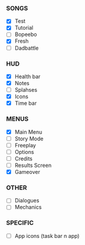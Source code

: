 ### SONGS

- [x] Test
- [x] Tutorial
- [ ] Bopeebo
- [x] Fresh
- [ ] Dadbattle

### HUD

- [x] Health bar
- [x] Notes
- [ ] Splahses
- [x] Icons
- [x] Time bar

### MENUS

- [x] Main Menu
- [ ] Story Mode
- [ ] Freeplay
- [ ] Options
- [ ] Credits
- [ ] Results Screen
- [x] Gameover

### OTHER

- [ ] Dialogues
- [ ] Mechanics

### SPECIFIC

- [ ] App icons (task bar n app)